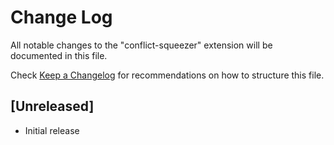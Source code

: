 # Change Log
All notable changes to the "conflict-squeezer" extension will be documented in this file.

Check [Keep a Changelog](http://keepachangelog.com/) for recommendations on how to structure this file.

## [Unreleased]
- Initial release